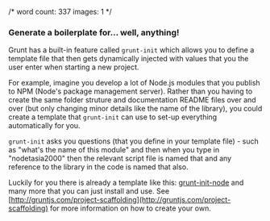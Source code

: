 /*
	word count: 337
	images: 1
*/

### Generate a boilerplate for... well, anything!

Grunt has a built-in feature called `grunt-init` which allows you to define a template file that then gets dynamically injected with values that you the user enter when starting a new project.

For example, imagine you develop a lot of Node.js modules that you publish to NPM (Node's package management server). Rather than you having to create the same folder struture and documentation README files over and over (but only changing minor details like the name of the library), you could create a template that `grunt-init` can use to set-up everything automatically for you. 

`grunt-init` asks you questions (that you define in your template file) - such as "what's the name of this module" and then when you type in "nodetasia2000" then the relevant script file is named that and any reference to the library in the code is named that also.

Luckily for you there is already a template like this: [grunt-init-node](https://github.com/gruntjs/grunt-init-node) and many more that you can just install and use. See [http://gruntjs.com/project-scaffolding](http://gruntjs.com/project-scaffolding) for more information on how to create your own.
